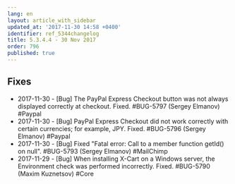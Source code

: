 ```yaml
---
lang: en
layout: article_with_sidebar
updated_at: '2017-11-30 14:58 +0400'
identifier: ref_5344changelog
title: 5.3.4.4 - 30 Nov 2017
order: 796
published: true
---
```

## Fixes
* 2017-11-30 - [Bug] The PayPal Express Checkout button was not always displayed correctly at checkout. Fixed. #BUG-5797 (Sergey Elmanov) #Paypal
* 2017-11-30 - [Bug] PayPal Express Checkout did not work correctly with certain currencies; for example, JPY. Fixed. #BUG-5796 (Sergey Elmanov) #Paypal
* 2017-11-30 - [Bug] Fixed "Fatal error: Call to a member function getId() on null". #BUG-5793 (Sergey Elmanov) #MailChimp
* 2017-11-29 - [Bug] When installing X-Cart on a Windows server, the Environment check was performed incorrectly. Fixed. #BUG-5790 (Maxim Kuznetsov) #Core


